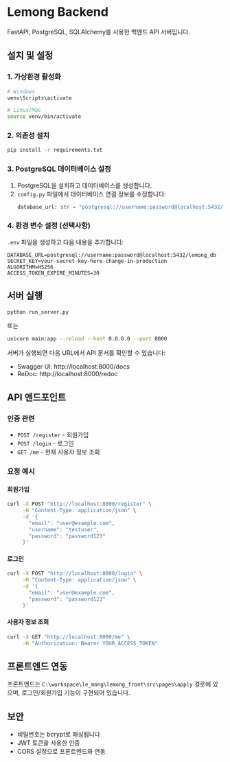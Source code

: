 # Lemong Backend

FastAPI, PostgreSQL, SQLAlchemy를 사용한 백엔드 API 서버입니다.

## 설치 및 설정

### 1. 가상환경 활성화
```bash
# Windows
venv\Scripts\activate

# Linux/Mac
source venv/bin/activate
```

### 2. 의존성 설치
```bash
pip install -r requirements.txt
```

### 3. PostgreSQL 데이터베이스 설정
1. PostgreSQL을 설치하고 데이터베이스를 생성합니다.
2. `config.py` 파일에서 데이터베이스 연결 정보를 수정합니다:
   ```python
   database_url: str = "postgresql://username:password@localhost:5432/lemong_db"
   ```

### 4. 환경 변수 설정 (선택사항)
`.env` 파일을 생성하고 다음 내용을 추가합니다:
```
DATABASE_URL=postgresql://username:password@localhost:5432/lemong_db
SECRET_KEY=your-secret-key-here-change-in-production
ALGORITHM=HS256
ACCESS_TOKEN_EXPIRE_MINUTES=30
```

## 서버 실행

```bash
python run_server.py
```

또는

```bash
uvicorn main:app --reload --host 0.0.0.0 --port 8000
```

서버가 실행되면 다음 URL에서 API 문서를 확인할 수 있습니다:
- Swagger UI: http://localhost:8000/docs
- ReDoc: http://localhost:8000/redoc

## API 엔드포인트

### 인증 관련
- `POST /register` - 회원가입
- `POST /login` - 로그인
- `GET /me` - 현재 사용자 정보 조회

### 요청 예시

#### 회원가입
```bash
curl -X POST "http://localhost:8000/register" \
     -H "Content-Type: application/json" \
     -d '{
       "email": "user@example.com",
       "username": "testuser",
       "password": "password123"
     }'
```

#### 로그인
```bash
curl -X POST "http://localhost:8000/login" \
     -H "Content-Type: application/json" \
     -d '{
       "email": "user@example.com",
       "password": "password123"
     }'
```

#### 사용자 정보 조회
```bash
curl -X GET "http://localhost:8000/me" \
     -H "Authorization: Bearer YOUR_ACCESS_TOKEN"
```

## 프론트엔드 연동

프론트엔드는 `C:\workspace\le_mong\lemong_front\src\pages\apply` 경로에 있으며, 
로그인/회원가입 기능이 구현되어 있습니다.

## 보안

- 비밀번호는 bcrypt로 해싱됩니다
- JWT 토큰을 사용한 인증
- CORS 설정으로 프론트엔드와 연동 
